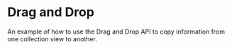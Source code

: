 # Drag and Drop

An example of how to use the Drag and Drop API to copy information from one collection view to another.
